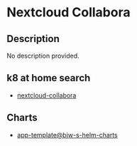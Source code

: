 # Nextcloud Collabora

## Description

No description provided.

## k8 at home search

- [nextcloud-collabora](https://nanne.dev/k8s-at-home-search/#/nextcloud-collabora)

## Charts

- [app-template@bjw-s-helm-charts](https://bjw-s.github.io/helm-charts/)
